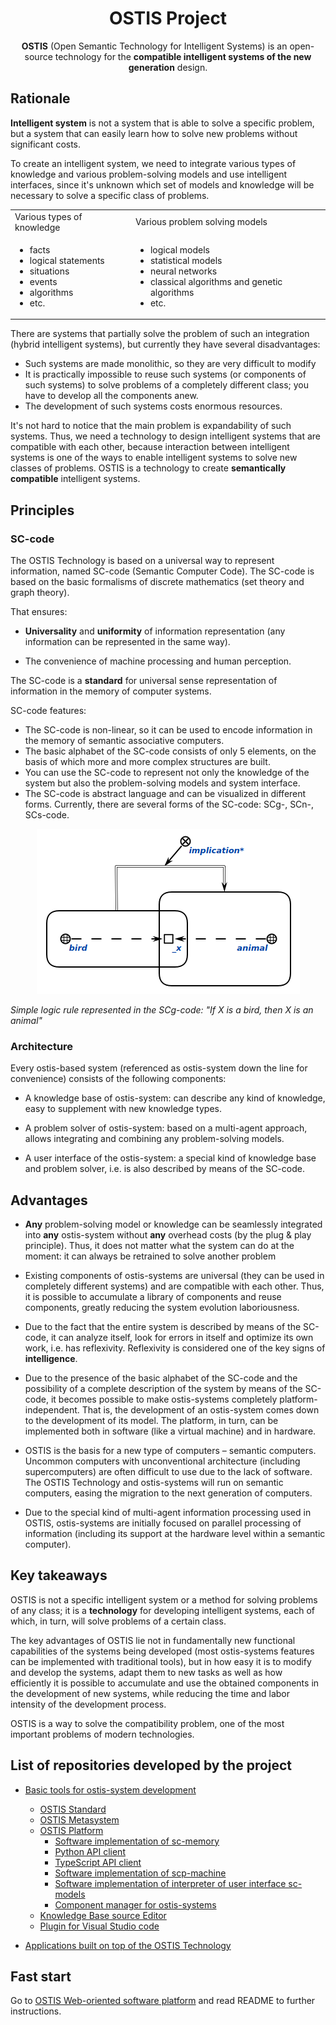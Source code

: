 <h1 align=center> OSTIS Project </h1>

<p align="center">
  <b>OSTIS</b> (Open Semantic Technology for Intelligent Systems) is an open-source technology for the <b>compatible intelligent systems of the new generation</b> design. <br>

</p>

## Rationale

**Intelligent system** is not a system that is able to solve a specific problem, but a system that can easily learn how to solve new problems without significant costs.

To create an intelligent system, we need to integrate various types of knowledge and various problem-solving models and use intelligent interfaces, since it's unknown which set of models and knowledge will be necessary to solve a specific class of problems.
<p align="center">
<table>
  <tr>
    <td>Various types of knowledge</td>
    <td>Various problem solving models</td>
  </tr>
  <tr>
    <td>
    <ul>
      <li>facts</li>
      <li>logical statements</li>
      <li>situations</li>
      <li>events</li>
      <li>algorithms</li>
      <li>etc.</li>
    </ul>
    </td>
    <td>
      <ul>
         <li>logical models</li>
         <li>statistical models</li>
         <li>neural networks</li>
         <li>classical algorithms and genetic algorithms</li>
         <li>etc.</li>
      </ul>
    </td>
  </tr>
 </table>
</div>

There are systems that partially solve the problem of such an integration (hybrid intelligent systems), but currently they have several disadvantages:

- Such systems are made monolithic, so they are very difficult to modify
- It is practically impossible to reuse such systems (or components of such systems) to solve problems of a completely different class; you have to develop all the components anew.
- The development of such systems costs enormous resources.

It's not hard to notice that the main problem is expandability of such systems. Thus, we need a technology to design intelligent systems that are compatible with each other, because interaction between intelligent systems is one of the ways to enable intelligent systems to solve new classes of problems. OSTIS is a technology to create **semantically compatible** intelligent systems.

## Principles

### **SC-code**

The OSTIS Technology is based on a universal way to represent information, named SC-code (Semantic Computer Code). The SC-code is based on the basic formalisms of discrete mathematics (set theory and graph theory).

That ensures:

- **Universality** and **uniformity** of information representation (any information can be represented in the same way).

- The convenience of machine processing and human perception.

The SC-code is a **standard** for universal sense representation of information in the memory of computer systems.

SC-code features:

- The SC-code is non-linear, so it can be used to encode information in the memory of semantic associative computers.
- The basic alphabet of the SC-code consists of only 5 elements, on the basis of which more and more complex structures are built.
- You can use the SC-code to represent not only the knowledge of the system but also the problem-solving models and system interface.
- The SC-code is abstract language and can be visualized in different forms. Currently, there are several forms of the SC-code: SCg-, SCn-, SCs-code.

<p align="center">
  <img src="profile/scg_logic_rule.png"/>
</p>

*Simple logic rule represented in the SCg-code: "If X is a bird, then X is an animal"*

### **Architecture**

Every ostis-based system (referenced as ostis-system down the line for convenience) consists of the following components:

- A knowledge base of ostis-system: can describe any kind of knowledge, easy to supplement with new knowledge types.

- A problem solver of ostis-system: based on a multi-agent approach, allows integrating and combining any problem-solving models.

- A user interface of the ostis-system: a special kind of knowledge base and problem solver, i.e. is also described by means of the SC-code.

## Advantages

- **Any** problem-solving model or knowledge can be seamlessly integrated into **any** ostis-system without **any** overhead costs (by the plug & play principle). Thus, it does not matter what the system can do at the moment: it can always be retrained to solve another problem

- Existing components of ostis-systems are universal (they can be used in completely different systems) and are compatible with each other. Thus, it is possible to accumulate a library of components and reuse components, greatly reducing the system evolution laboriousness.

- Due to the fact that the entire system is described by means of the SC-code, it can analyze itself, look for errors in itself and optimize its own work, i.e. has reflexivity. Reflexivity is considered one of the key signs of **intelligence**.

- Due to the presence of the basic alphabet of the SC-code and the possibility of a complete description of the system by means of the SC-code, it becomes possible to make ostis-systems completely platform-independent. That is, the development of an ostis-system comes down to the development of its model. The platform, in turn, can be implemented both in software (like a virtual machine) and in hardware.

- OSTIS is the basis for a new type of computers – semantic computers. Uncommon computers with unconventional architecture (including supercomputers) are often difficult to use due to the lack of software. The OSTIS Technology and ostis-systems will run on semantic computers, easing the migration to the next generation of computers.

- Due to the special kind of multi-agent information processing used in OSTIS, ostis-systems are initially focused on parallel processing of information (including its support at the hardware level within a semantic computer).

## Key takeaways

OSTIS is not a specific intelligent system or a method for solving problems of any class; it is a **technology** for developing intelligent systems, each of which, in turn, will solve problems of a certain class.

The key advantages of OSTIS lie not in fundamentally new functional capabilities of the systems being developed (most ostis-systems features can be implemented with traditional tools), but in how easy it is to modify and develop the systems, adapt them to new tasks as well as how efficiently it is possible to accumulate and use the obtained components in the development of new systems, while reducing the time and labor intensity of the development process.

OSTIS is a way to solve the compatibility problem, one of the most important problems of modern technologies.

## List of repositories developed by the project

- [Basic tools for ostis-system development](https://github.com/ostis-ai)
  - [OSTIS Standard](https://github.com/ostis-ai/ostis-standard)
  - [OSTIS Metasystem](https://github.com/ostis-ai/ostis-metasystem)
  - [OSTIS Platform](https://github.com/ostis-ai/ostis-web-platform)
    - [Software implementation of sc-memory](https://github.com/ostis-ai/sc-machine)
    - [Python API client](https://github.com/ostis-ai/py-sc-client)
    - [TypeScript API client](https://github.com/ostis-ai/ts-sc-client)
    - [Software implementation of scp-machine](https://github.com/ostis-ai/scp-machine)
    - [Software implementation of interpreter of user interface sc-models](https://github.com/ostis-ai/sc-web)
    - [Component manager for ostis-systems](https://github.com/ostis-ai/sc-component-manager)
  - [Knowledge Base source Editor](https://github.com/ostis-ai/kbe)
  - [Plugin for Visual Studio code](https://github.com/ostis-dev/vs-code-ostis)

- [Applications built on top of the OSTIS Technology](https://github.com/ostis-apps)

## Fast start

Go to [OSTIS Web-oriented software platform](https://github.com/ostis-ai/ostis-web-platform) and read README to further instructions.
